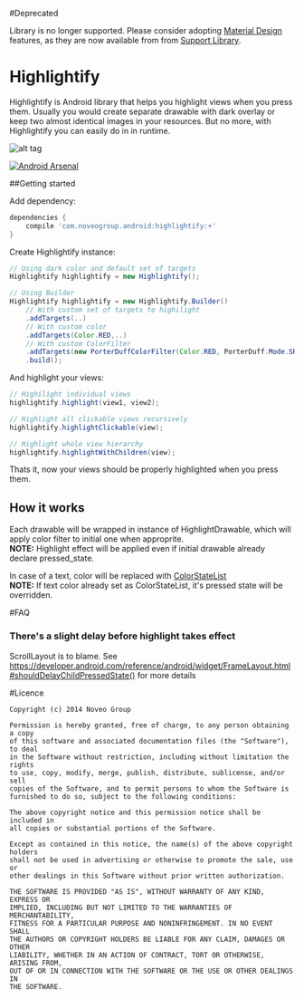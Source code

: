 #Deprecated

Library is no longer supported. Please consider adopting  [Material Design](https://developer.android.com/design/material/index.html) features, as they are now available from from [Support Library](https://developer.android.com/tools/support-library/features.html#v7-appcompat).

Highlightify
============
Highlightify is Android library that helps you highlight views when you press them.
Usually you would create separate drawable with dark overlay or keep two almost identical images in your resources.
But no more, with Highlightify you can easily do in in runtime.

![alt tag](https://github.com/noveogroup/Highlightify/raw/master/HighlightifySample.gif)

[![Android Arsenal](https://img.shields.io/badge/Android%20Arsenal-Highlightify-brightgreen.svg?style=flat)](https://android-arsenal.com/details/1/696)

##Getting started

Add dependency:
```groovy
dependencies {
    compile 'com.noveogroup.android:highlightify:+'
}
```
Create Highlightify instance:
```java
// Using dark color and default set of targets
Highlightify highlightify = new Highlightify();

// Using Builder
Highlightify highlightify = new Highlightify.Builder()
    // With custom set of targets to highilight
    .addTargets(..)
    // With custom color
    .addTargets(Color.RED,..)
    // With custom ColorFilter
    .addTargets(new PorterDuffColorFilter(Color.RED, PorterDuff.Mode.SRC_ATOP))
    .build();
```
And highlight your views:

```java
// Highilight individual views
highlightify.highlight(view1, view2);

// Highlight all clickable views recursively
highlightify.highlightClickable(view);

// Highlight whole view hierarchy
highlightify.highlightWithChildren(view);
```

Thats it, now your views should be properly highlighted when you press them.

## How it works

Each drawable will be wrapped in instance of HighlightDrawable, which will apply color filter to initial one when approprite.<br>
**NOTE:** Highlight effect will be applied even if initial drawable already declare pressed_state.

In case of a text, color will be replaced with [ColorStateList](https://developer.android.com/reference/android/content/res/ColorStateList.html)<br>
**NOTE:** If text color already set as ColorStateList, it's pressed state will be overridden.

#FAQ
### There's a slight delay before highlight takes effect
ScrollLayout is to blame.
See https://developer.android.com/reference/android/widget/FrameLayout.html#shouldDelayChildPressedState() for more details

#Licence

    Copyright (c) 2014 Noveo Group
    
    Permission is hereby granted, free of charge, to any person obtaining a copy
    of this software and associated documentation files (the "Software"), to deal
    in the Software without restriction, including without limitation the rights
    to use, copy, modify, merge, publish, distribute, sublicense, and/or sell
    copies of the Software, and to permit persons to whom the Software is
    furnished to do so, subject to the following conditions:
    
    The above copyright notice and this permission notice shall be included in
    all copies or substantial portions of the Software.
    
    Except as contained in this notice, the name(s) of the above copyright holders
    shall not be used in advertising or otherwise to promote the sale, use or
    other dealings in this Software without prior written authorization.
    
    THE SOFTWARE IS PROVIDED "AS IS", WITHOUT WARRANTY OF ANY KIND, EXPRESS OR
    IMPLIED, INCLUDING BUT NOT LIMITED TO THE WARRANTIES OF MERCHANTABILITY,
    FITNESS FOR A PARTICULAR PURPOSE AND NONINFRINGEMENT. IN NO EVENT SHALL
    THE AUTHORS OR COPYRIGHT HOLDERS BE LIABLE FOR ANY CLAIM, DAMAGES OR OTHER
    LIABILITY, WHETHER IN AN ACTION OF CONTRACT, TORT OR OTHERWISE, ARISING FROM,
    OUT OF OR IN CONNECTION WITH THE SOFTWARE OR THE USE OR OTHER DEALINGS IN
    THE SOFTWARE.
